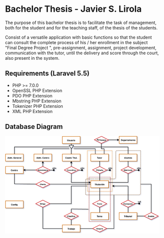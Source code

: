 # Bachelor Thesis - Javier S. Lirola

The purpose of this bachelor thesis is to facilitate the task of management, both for the student and for the teaching staff, of the thesis of
the students.

Consist of a versatile application with basic functions so that the student can consult the complete process of his / her enrollment in the subject "Final Degree Project ", pre-assignment, assignment, project development, communication with the tutor, until the delivery and score through the court, also present in the system.

## Requirements (Laravel 5.5)

- PHP >= 7.0.0
- OpenSSL PHP Extension
- PDO PHP Extension
- Mbstring PHP Extension
- Tokenizer PHP Extension
- XML PHP Extension

## Database Diagram

![Diagram](diagram.png  "Diagram")
